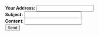 <form action="https://formspree.io/2871031285@qq.com" method="post">
    <b>Your Address:</b> <input type="email" name="_replyto"><br>
    <b>Subject:</b> <input type="text" name="_subject"/><br>
    <b>Content:</b> <input type="text" name="content"><br>
    <input type="submit" value="Send">
</form>
